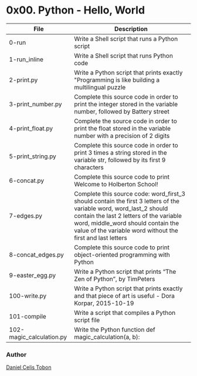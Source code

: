 # 0x00. Python - Hello, World

| File | Description |
| ------ | ------ |
| 0-run | Write a Shell script that runs a Python script |
| 1-run_inline | Write a Shell script that runs Python code |
| 2-print.py | Write a Python script that prints exactly "Programming is like building a multilingual puzzle |
| 3-print_number.py | Complete this source code in order to print the integer stored in the variable number, followed by Battery street |
| 4-print_float.py | Complete the source code in order to print the float stored in the variable number with a precision of 2 digits |
| 5-print_string.py | Complete this source code in order to print 3 times a string stored in the variable str, followed by its first 9 characters |
| 6-concat.py | Complete this source code to print Welcome to Holberton School! |
| 7-edges.py | Complete this source code: word_first_3 should contain the first 3 letters of the variable word, word_last_2 should contain the last 2 letters of the variable word, middle_word should contain the value of the variable word without the first and last letters |
| 8-concat_edges.py | Complete this source code to print object-oriented programming with Python |
| 9-easter_egg.py | Write a Python script that prints “The Zen of Python”, by TimPeters |
| 100-write.py | Write a Python script that prints exactly and that piece of art is useful - Dora Korpar, 2015-10-19 |
| 101-compile | Write a script that compiles a Python script file |
| 102-magic_calculation.py | Write the Python function def magic_calculation(a, b): |

### Author

[Daniel Celis Tobon](https://github.com/danicelistobon)
